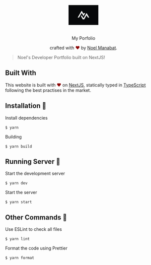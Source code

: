 <div align="center">
  <img alt="Noel" src="docs/nm.png" height="64" />
</div>

<br>
<p align="center">
My Porfolio
</p>
<p align="center">
crafted with <span style="color: #8b0000;">&hearts;</span> by <a href="https://mananoel-github-io.vercel.app/me">Noel Manabat</a>.
</p>

> Noel's Developer Portfolio built on NextJS!

## Built With

This website is built with <span style="color: #8b0000;">&hearts;</span> on [NextJS](https://nextjs.org/), statically typed in [TypeScript](https://www.typescriptlang.org/) following the best practises in the market.

## Installation 🔧

Install dependencies

```
$ yarn
```

Building

```
$ yarn build
```

## Running Server 🚀

Start the development server

```
$ yarn dev
```

Start the server

```
$ yarn start
```

## Other Commands 🚧

Use ESLint to check all files

```
$ yarn lint
```

Format the code using Prettier

```
$ yarn format
```
